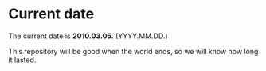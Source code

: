 # Current date

The current date is **2010.03.05.** (YYYY.MM.DD.)

This repository will be good when the world ends, so we will know how long it lasted.